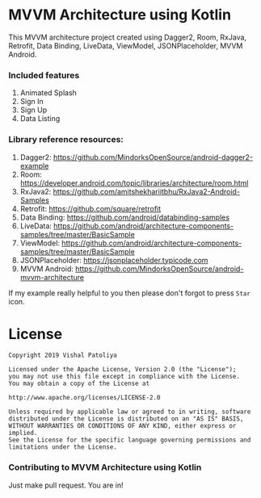 # MVVM Architecture using Kotlin

This MVVM architecture project created using Dagger2, Room, RxJava, Retrofit, Data Binding, LiveData, ViewModel, JSONPlaceholder, MVVM Android.

### Included features
1. Animated Splash
2. Sign In
3. Sign Up
4. Data Listing

### Library reference resources:
1. Dagger2: https://github.com/MindorksOpenSource/android-dagger2-example
2. Room: https://developer.android.com/topic/libraries/architecture/room.html
3. RxJava2: https://github.com/amitshekhariitbhu/RxJava2-Android-Samples
4. Retrofit: https://github.com/square/retrofit
5. Data Binding: https://github.com/android/databinding-samples
6. LiveData: https://github.com/android/architecture-components-samples/tree/master/BasicSample
7. ViewModel: https://github.com/android/architecture-components-samples/tree/master/BasicSample
8. JSONPlaceholder: https://jsonplaceholder.typicode.com
9. MVVM Android: https://github.com/MindorksOpenSource/android-mvvm-architecture

If my example really helpful to you then please don't forgot to press `Star` icon.

# License
```license
Copyright 2019 Vishal Patoliya

Licensed under the Apache License, Version 2.0 (the "License");
you may not use this file except in compliance with the License.
You may obtain a copy of the License at

http://www.apache.org/licenses/LICENSE-2.0

Unless required by applicable law or agreed to in writing, software
distributed under the License is distributed on an "AS IS" BASIS,
WITHOUT WARRANTIES OR CONDITIONS OF ANY KIND, either express or implied.
See the License for the specific language governing permissions and
limitations under the License.
```

### Contributing to MVVM Architecture using Kotlin
Just make pull request. You are in!